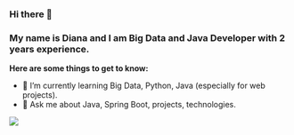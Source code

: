### Hi there 👋

### My name is Diana and I am Big Data and Java Developer with 2 years experience.

**Here are some things to get to know:**

- 🌱 I’m currently learning Big Data, Python, Java (especially for web projects).
- 💬 Ask me about Java, Spring Boot, projects, technologies.

<!--
**Dzeru/Dzeru** is a ✨ _special_ ✨ repository because its `README.md` (this file) appears on your GitHub profile.

Here are some ideas to get you started:

- 🔭 I’m currently working on ...
- 🌱 I’m currently learning ...
- 👯 I’m looking to collaborate on ...
- 🤔 I’m looking for help with ...
- 💬 Ask me about ...
- 📫 How to reach me: ...
- 😄 Pronouns: ...
- ⚡ Fun fact: ...
-->

![](https://komarev.com/ghpvc/?username=Dzeru)
